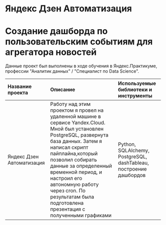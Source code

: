 #  Яндекс Дзен Автоматизация 
#  Создание дашборда по пользовательским событиям для агрегатора новостей

Данные проект был выполнены в ходе обучения в Яндекс.Практикуме, профессии "Аналитик данных" / "Специалист по Data Science".

| Название проекта | Описание | Используемые библиотеки и инструменты| 
| :---------------------- | :---------------------- | :---------------------- |
| Яндекс Дзен Автоматизация | Работу над этим проектом я провел на удаленной машине в сервисе Yandex.Cloud. Мной был установлен PostgreSQL, развернута база данных. Затем я написал скрипт пайплайна,который позволил собирать данные за определенный временной период, и настроил его автономную работу через cron. По результатам была подготовлена презентация с полученными графиками| Python, SQLAlchemy, PostgreSQL, dashTableau, построение дашбордов |
